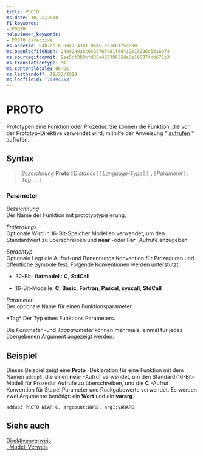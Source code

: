 ```yaml
---
title: PROTO
ms.date: 10/22/2018
f1_keywords:
- PROTO
helpviewer_keywords:
- PROTO directive
ms.assetid: 0487ee16-9dc7-43d1-9445-cd1601f5a080
ms.openlocfilehash: 24ec2a9abc6c8b76fc81f6d412019296c53160f4
ms.sourcegitcommit: 9ee5df398bfd30a42739632de3e165874cb675c3
ms.translationtype: MT
ms.contentlocale: de-DE
ms.lasthandoff: 11/22/2019
ms.locfileid: "74394753"
---
```

# <a name="proto"></a>PROTO

Prototypen eine Funktion oder Prozedur. Sie können die Funktion, die von der Prototyp-Direktive verwendet wird, mithilfe der Anweisung " [aufrufen](invoke.md) " aufrufen.

## <a name="syntax"></a>Syntax

> *Bezeichnung* **Proto** ⟦*Distance*⟧ ⟦*Language-Type*⟧ ⟦ __,__ ⟦*Parameter*⟧ __:__ *Tag* ... ⟧

### <a name="parameters"></a>Parameter

*Bezeichnung*\
Der Name der Funktion mit prototyptypisierung.

*Entfernungs*\
Optionale Wird in 16-Bit-Speicher Modellen verwendet, um den Standardwert zu überschreiben und **near** -oder **Far** -Aufrufe anzugeben

*Sprachtyp*\
Optionale Legt die Aufruf-und Benennungs Konvention für Prozeduren und öffentliche Symbole fest. Folgende Konventionen werden unterstützt:

- 32-Bit- **flatmodel** : **C**, **StdCall**

- 16-Bit-Modelle: **C**, **Basic**, **Fortran**, **Pascal**, **syscall**, **StdCall**

*Parameter*\
Der optionale Name für einen Funktionsparameter.

*Tag\*
Der Typ eines Funktions Parameters.

Die *Parameter* -und *Tagparameter* können mehrmals, einmal für jedes übergebenen Argument angezeigt werden.

## <a name="example"></a>Beispiel

Dieses Beispiel zeigt eine **Proto** -Deklaration für eine Funktion mit dem Namen `addup3`, die einen **near** -Aufruf verwendet, um den Standard-16-Bit-Modell für Prozedur Aufrufe zu überschreiben, und die **C** -Aufruf Konvention für Stapel Parameter und Rückgabewerte verwendet. Es werden zwei Argumente benötigt: ein **Wort** und ein **vararg**.

```MASM
addup3 PROTO NEAR C, argcount:WORD, arg1:VARARG
```

## <a name="see-also"></a>Siehe auch

[Direktivenverweis](directives-reference.md)\
[. Modell Verweis](dot-model.md)
